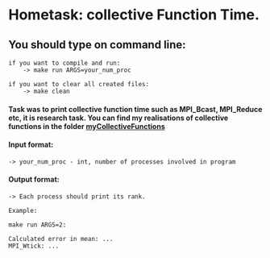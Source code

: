 # Hometask: collective Function Time.

## You should type on command line:

    if you want to compile and run:
        -> make run ARGS=your_num_proc
    
    if you want to clear all created files:
        -> make clean

#### Task was to print collective function time such as MPI_Bcast, MPI_Reduce etc, it is research task. You can find my realisations of collective functions in the folder [myCollectiveFunctions](https://github.com/Ilyabasharov/mipt/tree/master/Parallel%20programming/tasks/1%20term/collectiveFunctionTime/myCollectiveFunctions)

#### Input format:

    -> your_num_proc - int, number of processes involved in program
    
#### Output format:

    -> Each process should print its rank.
    
    Example:
    
    make run ARGS=2:
    
    Calculated error in mean: ...
    MPI_Wtick: ...

